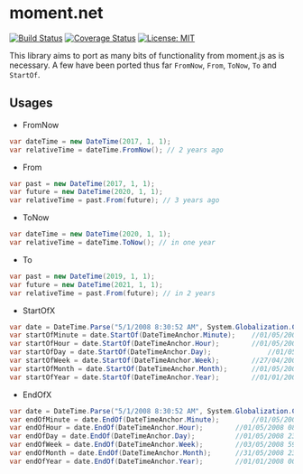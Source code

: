 # moment.net

[![Build Status](https://travis-ci.org/bolorundurowb/moment.net.svg?branch=master)](https://travis-ci.org/bolorundurowb/moment.net)  [![Coverage Status](https://coveralls.io/repos/github/bolorundurowb/moment.net/badge.svg)](https://coveralls.io/github/bolorundurowb/moment.net)  [![License: MIT](https://img.shields.io/badge/License-MIT-yellow.svg)](LICENSE)


This library aims to port as many bits of functionality from moment.js as is necessary. A few have been ported thus far `FromNow`, `From`, `ToNow`, `To` and `StartOf`.

## Usages

- FromNow
```csharp
var dateTime = new DateTime(2017, 1, 1);
var relativeTime = dateTime.FromNow(); // 2 years ago
```

- From
```csharp
var past = new DateTime(2017, 1, 1);
var future = new DateTime(2020, 1, 1);
var relativeTime = past.From(future); // 3 years ago
```


- ToNow
```csharp
var dateTime = new DateTime(2020, 1, 1);
var relativeTime = dateTime.ToNow(); // in one year
```

- To
```csharp
var past = new DateTime(2019, 1, 1);
var future = new DateTime(2021, 1, 1);
var relativeTime = past.From(future); // in 2 years
```

- StartOfX
```csharp
var date = DateTime.Parse("5/1/2008 8:30:52 AM", System.Globalization.CultureInfo.InvariantCulture);
var startOfMinute = date.StartOf(DateTimeAnchor.Minute);	//01/05/2008 08:30:00
var startOfHour = date.StartOf(DateTimeAnchor.Hour);		//01/05/2008 08:00:00"
var startOfDay = date.StartOf(DateTimeAnchor.Day);              //01/05/2008 00:00:00
var startOfWeek = date.StartOf(DateTimeAnchor.Week);		//27/04/2008 00:00:00 (previous month)
var startOfMonth = date.StartOf(DateTimeAnchor.Month);		//01/05/2008 00:00:00
var startOfYear = date.StartOf(DateTimeAnchor.Year);		//01/01/2008 00:00:00
```

- EndOfX
```csharp
var date = DateTime.Parse("5/1/2008 8:30:52 AM", System.Globalization.CultureInfo.InvariantCulture);
var endOfMinute = date.EndOf(DateTimeAnchor.Minute);		//01/05/2008 08:30:59
var endOfHour = date.EndOf(DateTimeAnchor.Hour);		//01/05/2008 08:59:59
var endOfDay = date.EndOf(DateTimeAnchor.Day);			//01/05/2008 23:59:59
var endOfWeek = date.EndOf(DateTimeAnchor.Week);		//03/05/2008 59:59:59
var endOfMonth = date.EndOf(DateTimeAnchor.Month);		//31/05/2008 23:59:59
var endOfYear = date.EndOf(DateTimeAnchor.Year);		//01/01/2008 00:00:00
```
